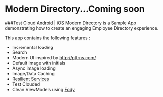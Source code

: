 # Modern Directory...Coming soon
###Test Cloud [Android](https://testcloud.xamarin.com/test/5a4f390c-4661-4910-b916-0021e43f4cf9/) | [iOS](https://testcloud.xamarin.com/test/c1a266d1-75da-4609-a445-25a44eb97c73/)
Modern Directory is a Sample App demonstrating how to create an engaging Employee Directory experience. 

This app contains the following features : 

- Incremental loading
- Search
- Modern UI inspired by http://pttrns.com/
- Default image with initials
- Async image loading
- Image/Data Caching
- [Resilient Services](http://arteksoftware.com/resilient-network-services-with-xamarin/)
- Test Clouded
- Clean ViewModels using [Fody](http://arteksoftware.com/fody-propertychanged-xamarin-studio/)
